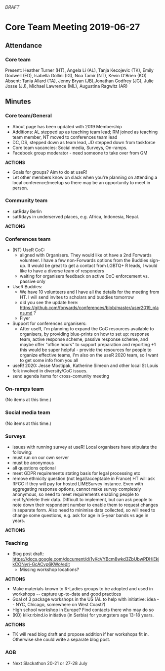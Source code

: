 *DRAFT*

# Core Team Meeting 2019-06-27

## Attendance

### Core team

Present: Heather Turner (HT), Angela Li (AL), Tanja Kecojevic (TK),  Emily Dodwell (ED), Isabella Gollini (IG), Noa Tamir (NT), Kevin O'Brien (KO)
Absent: Tania Allard (TA), Jenny Bryan (JB),Jonathan Godfrey (JG), Julie Josse (JJ), Michael Lawrence (ML), Augustina Ragwitz (AR)

## Minutes

### Core team/General
- About page has been updated with 2019 Membership
- Additions: AL stepped up as teaching team lead; RM joined as teaching team member, NT moved to conferences team lead
- DC, DS, stepped down as team lead, JD stepped down from taskforce
- Core team vacancies: Social media, Surveys, On-ramps. 
- Facebook group moderator - need someone to take over from GM

**ACTIONS**
- Goals for groups? Aim to do at useR!
- Let other members know on slack when you're planning on attending a local conference/meetup so there may be an opportunity to meet in person.

### Community team

- satRday Berlin 
- satRdays in underserved places, e.g. Africa, Indonesia, Nepal.

**ACTIONS**


### Conferences team
- (NT) UseR CoC: 
    - aligned with Organisers. They would like ot have a 2nd Forwards volunteer. I have a few non-Forwards options from the Buddies sign-up. It would be great to get a contact from LGBTQ+ R leads, I would like to have a diverse team of responders
    - waiting for organisers feedback on active CoC enforcement vs. passive only 
- UseR Buddies:
    - We have 10 volunteers and I have all the details for the meeting from HT. I will send invites to scholars and buddies tomorrow 
    - did you see the update here: https://github.com/forwards/conferences/blob/master/user2019_plans.md ?
    - Flyer
- Support for conferences organisers:
    - After useR, I'm planning to expand the CoC resources available to organisers, by providing blue-prints on how to set up: response team, active response scheme, passive response scheme, and maybe offer "office hours" to support preparation and reporting +1 this would be super helpful - provide the resources for people to organize effective teams, I'm also on the useR 2020 team, so I want to get some info from you all
- useR! 2020: Jesse Mostipak, Katherine Simeon and other local St Louis folk involved in diversity/CoC issues.
- send agenda items for cross-comunity meeting

### On-ramps team
(No items at this time.)

### Social media team
(No items at this time.)

### Surveys

- issues with running survey at useR! Local organisers have stipulate the following:
 - must run on our own server
 - must be anonymous
 - all questions optional
 - meet GDPR requirements stating basis for legal processing etc
 - remove ethnicity question (not legal/acceptable in France)
 HT will ask RFCC if they will pay for hosted LIMESurvey instance. Even with aggregating response options, cannot make survey completely anonymous, so need to meet requirements enabling people to rectify/delete their data. Difficult to implement, but can ask people to note down their respondent number to enable them to request changes in separate form. Also need to minimise data collected, so will need to change some questions, e.g. ask for age in 5-year bands vs age in years.

**ACTIONS**


### Teaching
- Blog post draft: https://docs.google.com/document/d/1yKcVYBcm8wkd3ZbUbwPDHiEkjkCONyri-GcACvp6KWo/edit
    - Missing workshop locations?

**ACTIONS**
- Make materials known to R-Ladies groups to be adopted and used in workshops -- capture up-to-date and good practices
- Goal of 3 package workshops in the US (AL to help with initiative: idea -- NYC, Chicago, somewhere on West Coast?)
- High school workshop in Europe? Find contacts there who may do so
- (KO) klikr.rbind.io initiative (in Serbia) for youngsters age 13-18 years.

**ACTIONS**
- TK will read blog draft and propose addition if her workshops fit in. Otherwise she could write a separate blog post.

### AOB
- Next Slackathon 20-21 or 27-28 July
